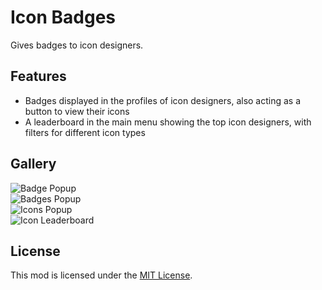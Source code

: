 # Icon Badges
Gives badges to icon designers.

## Features
- Badges displayed in the profiles of icon designers, also acting as a button to view their icons
- A leaderboard in the main menu showing the top icon designers, with filters for different icon types

## Gallery
![Badge Popup](hiimjasmine00.icon_badges/badge-popup.png?width=300)\
![Badges Popup](hiimjasmine00.icon_badges/badges-popup.png?width=300)\
![Icons Popup](hiimjasmine00.icon_badges/icons-popup.png?width=300)\
![Icon Leaderboard](hiimjasmine00.icon_badges/icon-leaderboard.png?width=300)

## License
This mod is licensed under the [MIT License](https://github.com/hiimjasmine00/IconBadges/blob/main/LICENSE).
